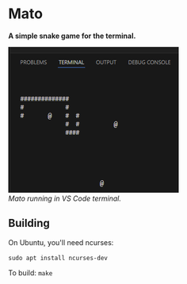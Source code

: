 
# Mato 
**A simple snake game for the terminal.**

![Mato game](mato.png)<br>
*Mato running in VS Code terminal.*

## Building
On Ubuntu, you'll need ncurses:
````
sudo apt install ncurses-dev
````
To build: `make`
